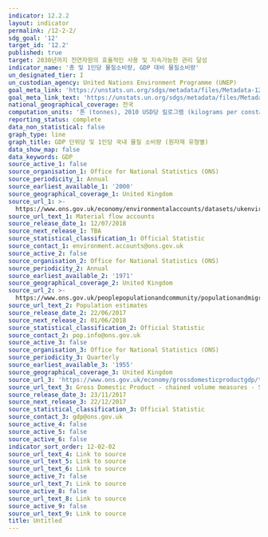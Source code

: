 ```yaml
---
indicator: 12.2.2
layout: indicator
permalink: /12-2-2/
sdg_goal: '12'
target_id: '12.2'
published: true
target: 2030년까지 천연자원의 효율적인 사용 및 지속가능한 관리 달성
indicator_name: '총 및 1인당 물질소비량, GDP 대비 물질소비량'
un_designated_tier: I
un_custodian_agency: United Nations Environment Programme (UNEP)
goal_meta_link: 'https://unstats.un.org/sdgs/metadata/files/Metadata-12-02-02.pdf'
goal_meta_link_text: 'https://unstats.un.org/sdgs/metadata/files/Metadata-12-02-02.pdf'
national_geographical_coverage: 전국
computation_units: '톤 (tonnes), 2010 USD당 킬로그램 (kilograms per constant 2010 United States dollars)'
reporting_status: complete
data_non_statistical: false
graph_type: line
graph_title: GDP 단위당 및 1인당 국내 물질 소비량 (원자재 유형별)
data_show_map: false
data_keywords: GDP
source_active_1: false
source_organisation_1: Office for National Statistics (ONS)
source_periodicity_1: Annual
source_earliest_available_1: '2000'
source_geographical_coverage_1: United Kingdom
source_url_1: >-
  https://www.ons.gov.uk/economy/environmentalaccounts/datasets/ukenvironmentalaccountsmaterialflowsaccountunitedkingdom
source_url_text_1: Material flow accounts
source_release_date_1: 12/07/2018
source_next_release_1: TBA
source_statistical_classification_1: Official Statistic
source_contact_1: environment.accounts@ons.gov.uk
source_active_2: false
source_organisation_2: Office for National Statistics (ONS)
source_periodicity_2: Annual
source_earliest_available_2: '1971'
source_geographical_coverage_2: United Kingdom
source_url_2: >-
  https://www.ons.gov.uk/peoplepopulationandcommunity/populationandmigration/populationestimates
source_url_text_2: Population estimates
source_release_date_2: 22/06/2017
source_next_release_2: 01/06/2018
source_statistical_classification_2: Official Statistic
source_contact_2: pop.info@ons.gov.uk
source_active_3: false
source_organisation_3: Office for National Statistics (ONS)
source_periodicity_3: Quarterly
source_earliest_available_3: '1955'
source_geographical_coverage_3: United Kingdom
source_url_3: 'https://www.ons.gov.uk/economy/grossdomesticproductgdp/timeseries/abmi/pn2'
source_url_text_3: Gross Domestic Product - chained volume measures - Seasonally adjusted £m
source_release_date_3: 23/11/2017
source_next_release_3: 22/12/2017
source_statistical_classification_3: Official Statistic
source_contact_3: gdp@ons.gov.uk
source_active_4: false
source_active_5: false
source_active_6: false
indicator_sort_order: 12-02-02
source_url_text_4: Link to source
source_url_text_5: Link to source
source_url_text_6: Link to source
source_active_7: false
source_url_text_7: Link to source
source_active_8: false
source_url_text_8: Link to source
source_active_9: false
source_url_text_9: Link to source
title: Untitled
---
```

